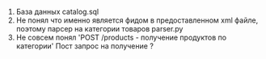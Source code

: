 1) База данных catalog.sql
2) Не понял что именно является фидом в предоставленном xml файле, поэтому парсер на категории товаров parser.py
3) Не совсем понял 'POST /products - получение продуктов по категории' Пост запрос на получение ?
   
